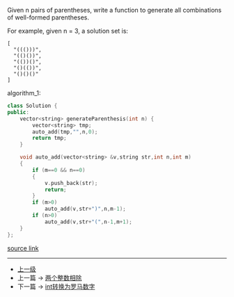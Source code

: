 <!-- 生成括号 -->

Given n pairs of parentheses, write a function to generate all combinations of well-formed parentheses.

For example, given n = 3, a solution set is:

```
[
  "((()))",
  "(()())",
  "(())()",
  "()(())",
  "()()()"
]
```

algorithm_1:
```c++
class Solution {
public:
    vector<string> generateParenthesis(int n) {
        vector<string> tmp;
        auto_add(tmp,"",n,0);
        return tmp;
    }

    void auto_add(vector<string> &v,string str,int n,int m)
    {
        if (m==0 && n==0)
        {
            v.push_back(str);
            return;
        }
        if (m>0)
            auto_add(v,str+")",n,m-1);
        if (n>0)
            auto_add(v,str+"(",n-1,m+1);
    }
};

```

[source link](https://leetcode.com/problems/generate-parentheses/discuss/)


---
- [上一级](README.md)
- 上一篇 -> [两个整数相除](divide_two_integers.md)
- 下一篇 -> [int转换为罗马数字](intToRoman.md)
